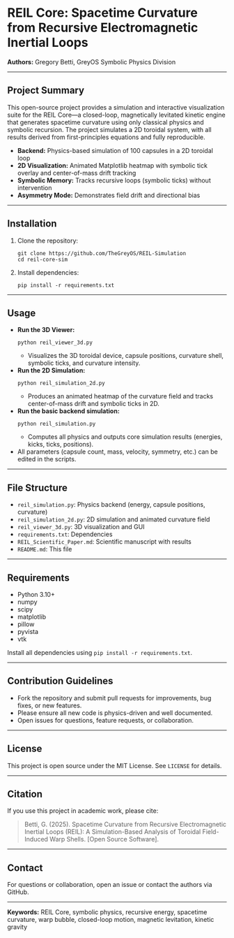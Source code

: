 # REIL Core: Spacetime Curvature from Recursive Electromagnetic Inertial Loops

**Authors:** Gregory Betti, GreyOS Symbolic Physics Division

---

## Project Summary
This open-source project provides a simulation and interactive visualization suite for the REIL Core—a closed-loop, magnetically levitated kinetic engine that generates spacetime curvature using only classical physics and symbolic recursion. The project simulates a 2D toroidal system, with all results derived from first-principles equations and fully reproducible.

- **Backend:** Physics-based simulation of 100 capsules in a 2D toroidal loop
- **2D Visualization:** Animated Matplotlib heatmap with symbolic tick overlay and center-of-mass drift tracking
- **Symbolic Memory:** Tracks recursive loops (symbolic ticks) without intervention
- **Asymmetry Mode:** Demonstrates field drift and directional bias

---

## Installation
1. Clone the repository:
   ```
   git clone https://github.com/TheGreyOS/REIL-Simulation
   cd reil-core-sim
   ```
2. Install dependencies:
   ```
   pip install -r requirements.txt
   ```

---

## Usage
- **Run the 3D Viewer:**
  ```
  python reil_viewer_3d.py
  ```
  - Visualizes the 3D toroidal device, capsule positions, curvature shell, symbolic ticks, and curvature intensity.
- **Run the 2D Simulation:**
  ```
  python reil_simulation_2d.py
  ```
  - Produces an animated heatmap of the curvature field and tracks center-of-mass drift and symbolic ticks in 2D.
- **Run the basic backend simulation:**
  ```
  python reil_simulation.py
  ```
  - Computes all physics and outputs core simulation results (energies, kicks, ticks, positions).
- All parameters (capsule count, mass, velocity, symmetry, etc.) can be edited in the scripts.

---

## File Structure
- `reil_simulation.py`: Physics backend (energy, capsule positions, curvature)
- `reil_simulation_2d.py`: 2D simulation and animated curvature field
- `reil_viewer_3d.py`: 3D visualization and GUI
- `requirements.txt`: Dependencies
- `REIL_Scientific_Paper.md`: Scientific manuscript with results
- `README.md`: This file

---

## Requirements
- Python 3.10+
- numpy
- scipy
- matplotlib
- pillow
- pyvista
- vtk

Install all dependencies using `pip install -r requirements.txt`.

---

## Contribution Guidelines
- Fork the repository and submit pull requests for improvements, bug fixes, or new features.
- Please ensure all new code is physics-driven and well documented.
- Open issues for questions, feature requests, or collaboration.

---

## License
This project is open source under the MIT License. See `LICENSE` for details.

---

## Citation
If you use this project in academic work, please cite:
> Betti, G. (2025). Spacetime Curvature from Recursive Electromagnetic Inertial Loops (REIL): A Simulation-Based Analysis of Toroidal Field-Induced Warp Shells. [Open Source Software].

---

## Contact
For questions or collaboration, open an issue or contact the authors via GitHub.

---

**Keywords:** REIL Core, symbolic physics, recursive energy, spacetime curvature, warp bubble, closed-loop motion, magnetic levitation, kinetic gravity
